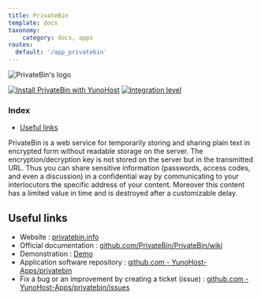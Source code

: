```yaml
---
title: PrivateBin
template: docs
taxonomy:
    category: docs, apps
routes:
  default: '/app_privatebin'
---
```


![PrivateBin's logo](image://zerobin_logo.svg?resize=,80)

[![Install PrivateBin with YunoHost](https://install-app.yunohost.org/install-with-yunohost.png)](https://install-app.yunohost.org/?app=privatebin) [![Integration level](https://dash.yunohost.org/integration/privatebin.svg)](https://dash.yunohost.org/appci/app/privatebin)

### Index

- [Useful links](#useful-links)

PrivateBin is a web service for temporarily storing and sharing plain text in encrypted form without readable storage on the server. The encryption/decryption key is not stored on the server but in the transmitted URL. Thus you can share sensitive information (passwords, access codes, and even a discussion) in a confidential way by communicating to your interlocutors the specific address of your content. Moreover this content has a limited value in time and is destroyed after a customizable delay.

## Useful links

+ Website : [privatebin.info](https://privatebin.info/)
+ Official documentation : [github.com/PrivateBin/PrivateBin/wiki](https://github.com/PrivateBin/PrivateBin/wiki)
+ Demonstration : [Demo](https://privatebin.net/)
+ Application software repository : [github.com - YunoHost-Apps/privatebin](https://github.com/YunoHost-Apps/privatebin_ynh)
+ Fix a bug or an improvement by creating a ticket (issue) : [github.com - YunoHost-Apps/privatebin/issues](https://github.com/YunoHost-Apps/privatebin_ynh/issues)
